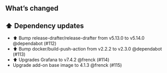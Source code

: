 ## What’s changed

## ⬆️ Dependency updates

- ⬆️ Bump release-drafter/release-drafter from v5.13.0 to v5.14.0 @dependabot (#112)
- ⬆️ Bump docker/build-push-action from v2.2.2 to v2.3.0 @dependabot (#113)
- ⬆ Upgrades Grafana to v7.4.2 @frenck (#114)
- Upgrade add-on base image to 4.1.3 @frenck (#115)
